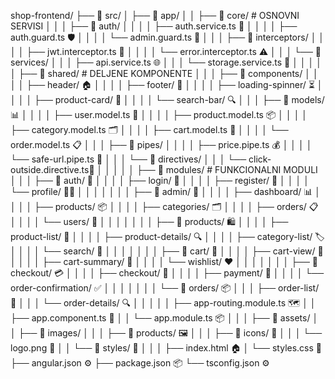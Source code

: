 shop-frontend/
├── 📁 src/
│   ├── 📁 app/
│   │   ├── 📁 core/                           # OSNOVNI SERVISI
│   │   │   ├── 📁 auth/
│   │   │   │   ├── auth.service.ts           🔐
│   │   │   │   ├── auth.guard.ts             🛡️
│   │   │   │   └── admin.guard.ts            👑
│   │   │   ├── 📁 interceptors/
│   │   │   │   ├── jwt.interceptor.ts        🔑
│   │   │   │   └── error.interceptor.ts      ⚠️
│   │   │   └── 📁 services/
│   │   │       ├── api.service.ts            🌐
│   │   │       └── storage.service.ts        💾
│   │   │
│   │   ├── 📁 shared/                         # DELJENE KOMPONENTE
│   │   │   ├── 📁 components/
│   │   │   │   ├── header/                   🏠
│   │   │   │   ├── footer/                   📄
│   │   │   │   ├── loading-spinner/          ⏳
│   │   │   │   ├── product-card/             🎴
│   │   │   │   └── search-bar/               🔍
│   │   │   ├── 📁 models/                     📊
│   │   │   │   ├── user.model.ts             👤
│   │   │   │   ├── product.model.ts          📦
│   │   │   │   ├── category.model.ts         🗂️
│   │   │   │   ├── cart.model.ts             🛒
│   │   │   │   └── order.model.ts            📋
│   │   │   ├── 📁 pipes/
│   │   │   │   ├── price.pipe.ts             💰
│   │   │   │   └── safe-url.pipe.ts          🔗
│   │   │   └── 📁 directives/
│   │   │       └── click-outside.directive.ts🎯
│   │   │
│   │   ├── 📁 modules/                        # FUNKCIONALNI MODULI
│   │   │   ├── 📁 auth/                       🔐
│   │   │   │   ├── login/                     👤
│   │   │   │   ├── register/                  📝
│   │   │   │   └── profile/                   👨‍💼
│   │   │   │
│   │   │   ├── 📁 admin/                      👑
│   │   │   │   ├── dashboard/                 📊
│   │   │   │   ├── products/                  📦
│   │   │   │   ├── categories/                🗂️
│   │   │   │   ├── orders/                    📋
│   │   │   │   └── users/                     👥
│   │   │   │
│   │   │   ├── 📁 products/                   🛍️
│   │   │   │   ├── product-list/              📃
│   │   │   │   ├── product-details/           🔍
│   │   │   │   ├── category-list/             🏷️
│   │   │   │   └── search/                    🔎
│   │   │   │
│   │   │   ├── 📁 cart/                       🛒
│   │   │   │   ├── cart-view/                 👀
│   │   │   │   ├── cart-summary/              📝
│   │   │   │   └── wishlist/                  ❤️
│   │   │   │
│   │   │   ├── 📁 checkout/                   💳
│   │   │   │   ├── checkout/                  🧾
│   │   │   │   ├── payment/                   🏦
│   │   │   │   └── order-confirmation/        ✅
│   │   │   │
│   │   │   └── 📁 orders/                     📦
│   │   │       ├── order-list/                📄
│   │   │       └── order-details/             🔍
│   │   │
│   │   ├── app-routing.module.ts              🗺️
│   │   ├── app.component.ts                   🎪
│   │   └── app.module.ts                      📦
│   │
│   ├── 📁 assets/
│   │   ├── 📁 images/
│   │   │   ├── 📁 products/                   🖼️
│   │   │   ├── 📁 icons/                      🎨
│   │   │   └── logo.png                       🏪
│   │   └── 📁 styles/                         🎨
│   │
│   ├── index.html                             🏠
│   └── styles.css                             🎨
├── angular.json                               ⚙️
├── package.json                               📦
└── tsconfig.json                              ⚙️
